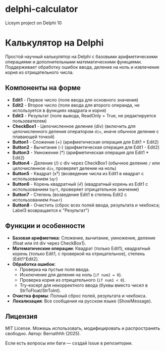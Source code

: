 # delphi-calculator
Liceym project on Delphi 10

# Калькулятор на Delphi

Простой научный калькулятор на Delphi с базовыми арифметическими операциями и дополнительными математическими функциями. Поддерживает обработку ошибок ввода, деление на ноль и извлечение корня из отрицательного числа.

## Компоненты на форме

- **Edit1** - Первое число (поле ввода для основного значения)
- **Edit2** - Второе число (поле ввода для второго операнда, не используется в функциях квадрата и корня)
- **Edit3** - Результат (поле вывода, ReadOnly = True, не редактируется пользователем)
- **CheckBox1** - Целочисленное деление (div) (включить для целочисленного деления оператором `div`, иначе обычное деление с плавающей точкой)
- **Button1** - Сложение (+) (арифметическая операция для Edit1 + Edit2)
- **Button2** - Вычитание (-) (арифметическая операция для Edit1 - Edit2)
- **Button3** - Умножение (*) (арифметическая операция для Edit1 * Edit2)
- **Button4** - Деление (/) с div через CheckBox1 (обычное деление `/` или целочисленное `div`, проверяет деление на ноль)
- **Button5** - Квадрат (x²) (возведение числа из Edit1 в квадрат с использованием `Sqr`)
- **Button6** - Корень квадратный (√) (квадратный корень из Edit1 с использованием `Sqrt`, проверяет отрицательное значение)
- **Button7** - Степень (возведение Edit1 в степень Edit2 с использованием `Power`)
- **Button8** - Очистить (сброс всех полей ввода, результата и чекбокса; Label3 возвращается к "Результат")

## Функции и особенности

- **Базовая арифметика**: Сложение, вычитание, умножение, деление (float или int div через CheckBox1).
- **Математические операции**: Квадрат (только Edit1), квадратный корень (только Edit1, с проверкой на отрицательное), степень (Edit1^Edit2).
- **Обработка ошибок**: 
  - Проверка на пустые поля ввода.
  - Исключение для деления на ноль (`if num2 = 0`).
  - Проверка корня из отрицательного (`if num1 < 0`).
  - Try-except для некорректного ввода (буквы вместо чисел в StrToFloat/StrToInt).
- **Очистка формы**: Полный сброс полей, результата и чекбокса.
- **Локализация**: Все сообщения на русском языке (ShowMessage).

## Лицензия

MIT License. Можешь использовать, модифицировать и распространять свободно. Автор: Bernathhh (2025).

Если есть вопросы или баги — создай Issue в репозитории.
